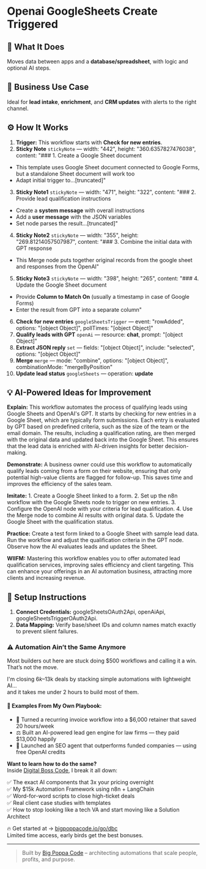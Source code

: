 # Openai GoogleSheets Create Triggered
  ## 🚀 What It Does
  Moves data between apps and a **database/spreadsheet**, with logic and optional AI steps.
  
  ## 💼 Business Use Case
  Ideal for **lead intake**, **enrichment**, and **CRM updates** with alerts to the right channel.
  
  ## ⚙️ How It Works
  1. **Trigger:** This workflow starts with **Check for new entries**.
  2. **Sticky Note** `stickyNote` — width: "442", height: "360.6357827476038", content: "### 1. Create a Google Sheet document
* This template uses Google Sheet document connected to Google Forms, but a standalone Sheet document will work too
* Adapt initial trigger to…[truncated]"
3. **Sticky Note1** `stickyNote` — width: "471", height: "322", content: "### 2. Provide lead qualification instructions
* Create a __system message__ with overall instructions
* Add a __user message__ with the JSON variables
* Set node parses the result…[truncated]"
4. **Sticky Note2** `stickyNote` — width: "355", height: "269.81214057507987", content: "### 3. Combine the initial data with GPT response
* This Merge node puts together original records from the google sheet and responses from the OpenAI"
5. **Sticky Note3** `stickyNote` — width: "398", height: "265", content: "### 4. Update the Google Sheet document
* Provide __Column to Match On__ (usually a timestamp in case of Google Forms)
* Enter the result from GPT into a separate column"
6. **Check for new entries** `googleSheetsTrigger` — event: "rowAdded", options: "[object Object]", pollTimes: "[object Object]"
7. **Qualify leads with GPT** `openAi` — resource: **chat**, prompt: "[object Object]"
8. **Extract JSON reply** `set` — fields: "[object Object]", include: "selected", options: "[object Object]"
9. **Merge** `merge` — mode: "combine", options: "[object Object]", combinationMode: "mergeByPosition"
10. **Update lead status** `googleSheets` — operation: **update**
  
  ## 💡 AI-Powered Ideas for Improvement
  **Explain:** This workflow automates the process of qualifying leads using Google Sheets and OpenAI's GPT. It starts by checking for new entries in a Google Sheet, which are typically form submissions. Each entry is evaluated by GPT based on predefined criteria, such as the size of the team or the email domain. The results, including a qualification rating, are then merged with the original data and updated back into the Google Sheet. This ensures that the lead data is enriched with AI-driven insights for better decision-making.

**Demonstrate:** A business owner could use this workflow to automatically qualify leads coming from a form on their website, ensuring that only potential high-value clients are flagged for follow-up. This saves time and improves the efficiency of the sales team.

**Imitate:** 1. Create a Google Sheet linked to a form. 2. Set up the n8n workflow with the Google Sheets node to trigger on new entries. 3. Configure the OpenAI node with your criteria for lead qualification. 4. Use the Merge node to combine AI results with original data. 5. Update the Google Sheet with the qualification status.

**Practice:** Create a test form linked to a Google Sheet with sample lead data. Run the workflow and adjust the qualification criteria in the GPT node. Observe how the AI evaluates leads and updates the Sheet.

**WIIFM:** Mastering this workflow enables you to offer automated lead qualification services, improving sales efficiency and client targeting. This can enhance your offerings in an AI automation business, attracting more clients and increasing revenue.
  
  ## 🔧 Setup Instructions
  1. **Connect Credentials:** googleSheetsOAuth2Api, openAiApi, googleSheetsTriggerOAuth2Api.
2. **Data Mapping:** Verify base/sheet IDs and column names match exactly to prevent silent failures.
  
### ⚠️ Automation Ain’t the Same Anymore

Most builders out here are stuck doing $500 workflows and calling it a win.  
That’s not the move.  

I'm closing $6k–$13k deals by stacking simple automations with lightweight AI...  
and it takes me under 2 hours to build most of them.

#### 🧠 Examples From My Own Playbook:
- 🔁 Turned a recurring invoice workflow into a $6,000 retainer that saved 20 hours/week  
- ⚖️ Built an AI-powered lead gen engine for law firms — they paid $13,000 happily  
- 🚀 Launched an SEO agent that outperforms funded companies — using free OpenAI credits  

**Want to learn how to do the same?**  
Inside [Digital Boss Code](https://bigpoppacode.io/go/dbc), I break it all down:

✅ The exact AI components that 3x your pricing overnight  
✅ My $15k Automation Framework using n8n + LangChain  
✅ Word-for-word scripts to close high-ticket deals  
✅ Real client case studies with templates  
✅ How to stop looking like a tech VA and start moving like a Solution Architect  

🔥 Get started at → [bigpoppacode.io/go/dbc](https://bigpoppacode.io/go/dbc)  
Limited time access, early birds get the best bonuses.

---
> Built by [Big Poppa Code](https://bigpoppacode.io) – architecting automations that scale people, profits, and purpose.
  